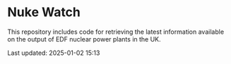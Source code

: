 # Nuke Watch

This repository includes code for retrieving the latest information available on the output of EDF nuclear power plants in the UK.

Last updated: 2025-01-02 15:13